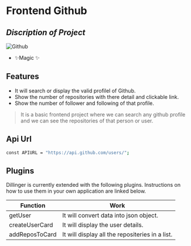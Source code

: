 # Frontend Github
## _Discription of Project_

![Github](https://cdn-icons-png.flaticon.com/512/25/25231.png )

- ✨Magic ✨

## Features

- It will search or display the valid profilel of Github.
- Show the number of repositories with there detail and clickable link.
- Show the number of follower and following of that profile.

> It is a basic frontend project
> where we can search any github profile
> and we can see the repositories of that person or user.


## Api Url

```sh
const APIURL = "https://api.github.com/users/";
```

## Plugins

Dillinger is currently extended with the following plugins.
Instructions on how to use them in your own application are linked below.

| Function | Work |
| ------ | ------ |
| getUser | It will convert data into json object.|
| createUserCard | It will display the user details. |
| addReposToCard | It will display all the repositeries in a list. |
